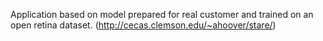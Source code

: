 Application based on model prepared for real customer and trained on an open retina dataset.
(http://cecas.clemson.edu/~ahoover/stare/)


